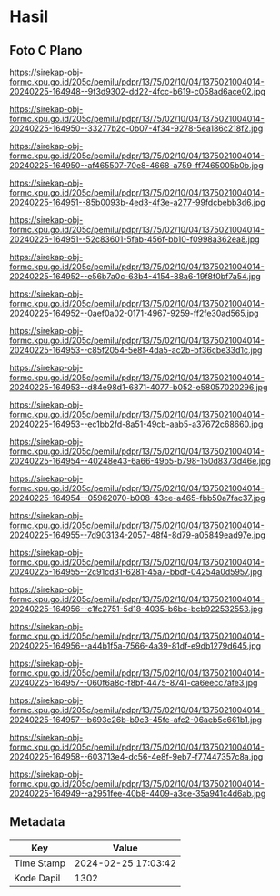 # Hasil

## Foto C Plano

https://sirekap-obj-formc.kpu.go.id/205c/pemilu/pdpr/13/75/02/10/04/1375021004014-20240225-164948--9f3d9302-dd22-4fcc-b619-c058ad6ace02.jpg

https://sirekap-obj-formc.kpu.go.id/205c/pemilu/pdpr/13/75/02/10/04/1375021004014-20240225-164950--33277b2c-0b07-4f34-9278-5ea186c218f2.jpg

https://sirekap-obj-formc.kpu.go.id/205c/pemilu/pdpr/13/75/02/10/04/1375021004014-20240225-164950--af465507-70e8-4668-a759-ff7465005b0b.jpg

https://sirekap-obj-formc.kpu.go.id/205c/pemilu/pdpr/13/75/02/10/04/1375021004014-20240225-164951--85b0093b-4ed3-4f3e-a277-99fdcbebb3d6.jpg

https://sirekap-obj-formc.kpu.go.id/205c/pemilu/pdpr/13/75/02/10/04/1375021004014-20240225-164951--52c83601-5fab-456f-bb10-f0998a362ea8.jpg

https://sirekap-obj-formc.kpu.go.id/205c/pemilu/pdpr/13/75/02/10/04/1375021004014-20240225-164952--e56b7a0c-63b4-4154-88a6-19f8f0bf7a54.jpg

https://sirekap-obj-formc.kpu.go.id/205c/pemilu/pdpr/13/75/02/10/04/1375021004014-20240225-164952--0aef0a02-0171-4967-9259-ff2fe30ad565.jpg

https://sirekap-obj-formc.kpu.go.id/205c/pemilu/pdpr/13/75/02/10/04/1375021004014-20240225-164953--c85f2054-5e8f-4da5-ac2b-bf36cbe33d1c.jpg

https://sirekap-obj-formc.kpu.go.id/205c/pemilu/pdpr/13/75/02/10/04/1375021004014-20240225-164953--d84e98d1-6871-4077-b052-e58057020296.jpg

https://sirekap-obj-formc.kpu.go.id/205c/pemilu/pdpr/13/75/02/10/04/1375021004014-20240225-164953--ec1bb2fd-8a51-49cb-aab5-a37672c68660.jpg

https://sirekap-obj-formc.kpu.go.id/205c/pemilu/pdpr/13/75/02/10/04/1375021004014-20240225-164954--40248e43-6a66-49b5-b798-150d8373d46e.jpg

https://sirekap-obj-formc.kpu.go.id/205c/pemilu/pdpr/13/75/02/10/04/1375021004014-20240225-164954--05962070-b008-43ce-a465-fbb50a7fac37.jpg

https://sirekap-obj-formc.kpu.go.id/205c/pemilu/pdpr/13/75/02/10/04/1375021004014-20240225-164955--7d903134-2057-48f4-8d79-a05849ead97e.jpg

https://sirekap-obj-formc.kpu.go.id/205c/pemilu/pdpr/13/75/02/10/04/1375021004014-20240225-164955--2c91cd31-6281-45a7-bbdf-04254a0d5957.jpg

https://sirekap-obj-formc.kpu.go.id/205c/pemilu/pdpr/13/75/02/10/04/1375021004014-20240225-164956--c1fc2751-5d18-4035-b6bc-bcb922532553.jpg

https://sirekap-obj-formc.kpu.go.id/205c/pemilu/pdpr/13/75/02/10/04/1375021004014-20240225-164956--a44b1f5a-7566-4a39-81df-e9db1279d645.jpg

https://sirekap-obj-formc.kpu.go.id/205c/pemilu/pdpr/13/75/02/10/04/1375021004014-20240225-164957--060f6a8c-f8bf-4475-8741-ca6eecc7afe3.jpg

https://sirekap-obj-formc.kpu.go.id/205c/pemilu/pdpr/13/75/02/10/04/1375021004014-20240225-164957--b693c26b-b9c3-45fe-afc2-06aeb5c661b1.jpg

https://sirekap-obj-formc.kpu.go.id/205c/pemilu/pdpr/13/75/02/10/04/1375021004014-20240225-164958--603713e4-dc56-4e8f-9eb7-f77447357c8a.jpg

https://sirekap-obj-formc.kpu.go.id/205c/pemilu/pdpr/13/75/02/10/04/1375021004014-20240225-164949--a2951fee-40b8-4409-a3ce-35a941c4d6ab.jpg


## Metadata

| Key        | Value               |
| ---------- | ------------------- |
| Time Stamp | 2024-02-25 17:03:42 |
| Kode Dapil | 1302                |



